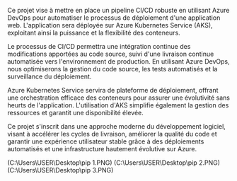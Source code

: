 Ce projet vise à mettre en place un pipeline CI/CD robuste en utilisant Azure DevOps pour automatiser le processus de déploiement d'une application web. L'application sera déployée sur Azure Kubernetes Service (AKS), exploitant ainsi la puissance et la flexibilité des conteneurs.

Le processus de CI/CD permettra une intégration continue des modifications apportées au code source, suivi d'une livraison continue automatisée vers l'environnement de production. En utilisant Azure DevOps, nous optimiserons la gestion du code source, les tests automatisés et la surveillance du déploiement.

Azure Kubernetes Service servira de plateforme de déploiement, offrant une orchestration efficace des conteneurs pour assurer une évolutivité sans heurts de l'application. L'utilisation d'AKS simplifie également la gestion des ressources et garantit une disponibilité élevée.

Ce projet s'inscrit dans une approche moderne du développement logiciel, visant à accélérer les cycles de livraison, améliorer la qualité du code et garantir une expérience utilisateur stable grâce à des déploiements automatisés et une infrastructure hautement évolutive sur Azure.

(C:\Users\USER\Desktop\pip 1.PNG)
(C:\Users\USER\Desktop\pip 2.PNG)
(C:\Users\USER\Desktop\pip 3.PNG)





